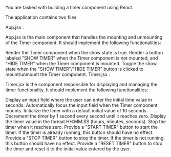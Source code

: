 You are tasked with building a timer component using React.

The application contains two files.

App.jsx :

App.jsx is the main component that handles the mounting and unmounting of the Timer component. It should implement the following functionalities:

Render the Timer component when the show state is true.
Render a button labeled "SHOW TIMER" when the Timer component is not mounted, and "HIDE TIMER" when the Timer component is mounted.
Toggle the show state when the "SHOW TIMER"/"HIDE TIMER" button is clicked to mount/unmount the Timer component.
Timer.jsx :

Timer.jsx is the component responsible for displaying and managing the timer functionality. It should implement the following functionalities:

Display an input field where the user can enter the initial time value in seconds.
Automatically focus the input field when the Timer component mounts.
Initialize the timer with a default initial value of 10 seconds.
Decrement the timer by 1 second every second until it reaches zero.
Display the timer value in the format HH:MM:SS (hours, minutes, seconds).
Stop the timer when it reaches zero.
Provide a "START TIMER" button to start the timer. If the timer is already running, this button should have no effect.
Provide a "STOP TIMER" button to stop the timer. If the timer is not running, this button should have no effect.
Provide a "RESET TIMER" button to stop the timer and reset it to the initial value entered by the user.